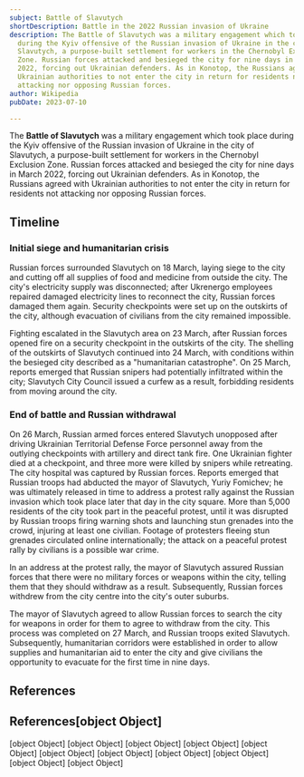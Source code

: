 ```yaml
---
subject: Battle of Slavutych
shortDescription: Battle in the 2022 Russian invasion of Ukraine
description: The Battle of Slavutych was a military engagement which took place
  during the Kyiv offensive of the Russian invasion of Ukraine in the city of
  Slavutych, a purpose-built settlement for workers in the Chernobyl Exclusion
  Zone. Russian forces attacked and besieged the city for nine days in March
  2022, forcing out Ukrainian defenders. As in Konotop, the Russians agreed with
  Ukrainian authorities to not enter the city in return for residents not
  attacking nor opposing Russian forces.
author: Wikipedia
pubDate: 2023-07-10

---
```


The **Battle of Slavutych** was a military engagement which took place during the Kyiv offensive of the Russian invasion of Ukraine in the city of Slavutych, a purpose-built settlement for workers in the Chernobyl Exclusion Zone. Russian forces attacked and besieged the city for nine days in March 2022, forcing out Ukrainian defenders. As in Konotop, the Russians agreed with Ukrainian authorities to not enter the city in return for residents not attacking nor opposing Russian forces.

## Timeline


### Initial siege and humanitarian crisis
Russian forces surrounded Slavutych on 18 March, laying siege to the city and cutting off all supplies of food and medicine from outside the city. The city's electricity supply was disconnected; after Ukrenergo employees repaired damaged electricity lines to reconnect the city, Russian forces damaged them again. Security checkpoints were set up on the outskirts of the city, although evacuation of civilians from the city remained impossible.

Fighting escalated in the Slavutych area on 23 March, after Russian forces opened fire on a security checkpoint in the outskirts of the city. The shelling of the outskirts of Slavutych continued into 24 March, with conditions within the besieged city described as a "humanitarian catastrophe". On 25 March, reports emerged that Russian snipers had potentially infiltrated within the city; Slavutych City Council issued a curfew as a result, forbidding residents from moving around the city.

### End of battle and Russian withdrawal
On 26 March, Russian armed forces entered Slavutych unopposed after driving Ukrainian Territorial Defense Force personnel away from the outlying checkpoints with artillery and direct tank fire. One Ukrainian fighter died at a checkpoint, and three more were killed by snipers while retreating. The city hospital was captured by Russian forces. Reports emerged that Russian troops had abducted the mayor of Slavutych, Yuriy Fomichev; he was ultimately released in time to address a protest rally against the Russian invasion which took place later that day in the city square. More than 5,000 residents of the city took part in the peaceful protest, until it was disrupted by Russian troops firing warning shots and launching stun grenades into the crowd, injuring at least one civilian. Footage of protesters fleeing stun grenades circulated online internationally; the attack on a peaceful protest rally by civilians is a possible war crime.

In an address at the protest rally, the mayor of Slavutych assured Russian forces that there were no military forces or weapons within the city, telling them that they should withdraw as a result. Subsequently, Russian forces withdrew from the city centre into the city's outer suburbs.

The mayor of Slavutych agreed to allow Russian forces to search the city for weapons in order for them to agree to withdraw from the city. This process was completed on 27 March, and Russian troops exited Slavutych. Subsequently, humanitarian corridors were established in order to allow supplies and humanitarian aid to enter the city and give civilians the opportunity to evacuate for the first time in nine days.

## References
## References[object Object]
[object Object]
[object Object]
[object Object]
[object Object]
[object Object]
[object Object]
[object Object]
[object Object]
[object Object]
[object Object]
[object Object]